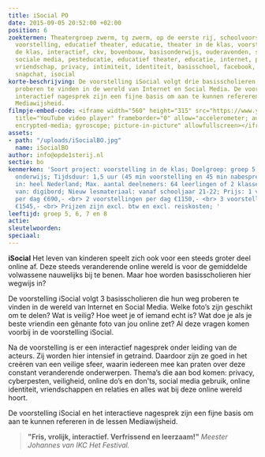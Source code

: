 ```yaml
---
title: iSocial PO
date: 2015-09-05 20:52:00 +02:00
position: 6
zoektermen: Theatergroep zwerm, tg zwerm, op de eerste rij, schoolvoorstelling, educatieve
  voorstelling, educatief theater, educatie, theater in de klas, voorstellingen in
  de klas, interactief, ckv, bovenbouw, basisonderwijs, ouderavonden, social media,
  sociale media, pesteducatie, educatief theater, educatie, internet, pesten, cyberpesten,
  vriendschap, privacy, intimiteit, identiteit, basisschool, facebook, instagram,
  snapchat, isocial
korte-beschrijving: De voorstelling iSocial volgt drie basisscholieren die hun weg
  proberen te vinden in de wereld van Internet en Social Media. De voorstelling en
  interactief nagesprek zijn een fijne basis om aan te kunnen refereren in de lessen
  Mediawijsheid.
filmpje-embed-code: <iframe width="560" height="315" src="https://www.youtube.com/embed/tW7-qW-8rhk"
  title="YouTube video player" frameborder="0" allow="accelerometer; autoplay; clipboard-write;
  encrypted-media; gyroscope; picture-in-picture" allowfullscreen></iframe>
assets:
- path: "/uploads/iSocialBO.jpg"
  name: iSocialBO
author: info@opde1sterij.nl
sectie: bo
kenmerken: 'Soort project: voorstelling in de klas; Doelgroep: groep 5 t/m 8 ook speciaal
  onderwijs; Tijdsduur: 1,5 uur (45 min voorstelling en 45 min nabespreking); Aangeboden
  in: heel Nederland; Max. aantal deelnemers: 64 leerlingen of 2 klassen; Maakt gebruik
  van: digibord; Nieuw lesmateriaal: vanaf schooljaar 21-22; Prijs: 1 voorstelling
  per dag €690,- <br> 2 voorstellingen per dag €1150,- <br> 3 voorstellingen per dag
  €1545,- <br> Prijzen zijn excl. btw en excl. reiskosten; '
leeftijd: groep 5, 6, 7 en 8
actie: 
sleutelwoorden: 
speciaal: 
---
```


**iSocial** Het leven van kinderen speelt zich ook voor een steeds groter deel online af. Deze steeds veranderende online wereld is voor de gemiddelde volwassene nauwelijks bij te benen. Maar hoe worden basisscholieren hier wegwijs in?

De voorstelling iSocial volgt 3 basisscholieren die hun weg proberen te vinden in de wereld van Internet en Social Media. Welke foto’s zijn geschikt om te delen? Wat is veilig? Hoe weet je of iemand echt is? Wat doe je als je beste vriendin een gênante foto van jou online zet? Al deze vragen komen voorbij in de voorstelling iSocial.

Na de voorstelling is er een interactief nagesprek onder leiding van de acteurs. Zij worden hier intensief in getraind. Daardoor zijn ze goed in het creëren van een veilige sfeer, waarin iedereen mee kan praten over deze constant veranderende onderwerpen. Thema’s die aan bod komen: privacy, cyberpesten, veiligheid, online do’s en don'ts, social media gebruik, online identiteit, vriendschappen en relaties en alles wat bij deze online wereld hoort. 

De voorstelling iSocial en het interactieve nagesprek zijn een fijne basis om aan te kunnen refereren in de lessen Mediawijsheid.

> **"Fris, vrolijk, interactief. Verfrissend en leerzaam!"** *Meester Johannes van IKC Het Festival.*

